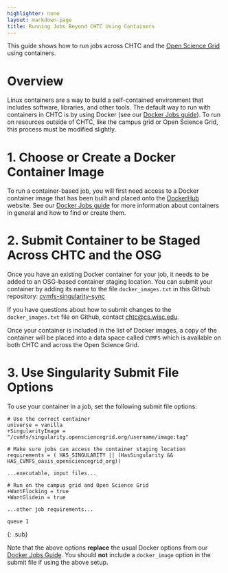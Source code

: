 ```yaml
---
highlighter: none
layout: markdown-page
title: Running Jobs Beyond CHTC Using Containers
---
```


This guide shows how to run jobs across CHTC and 
the <a href="http://www.opensciencegrid.org/">Open Science Grid</a> using containers. 

# Overview

Linux containers are a way to build a self-contained environment that
includes software, libraries, and other tools. The default way to run 
with containers in CHTC is by using Docker (see 
our [Docker Jobs guide](docker-jobs)). To run on resources outside of 
CHTC, like the campus grid or Open Science Grid, this process must be 
modified slightly. 

# 1. Choose or Create a Docker Container Image

To run a container-based job, you will first need access to a Docker container
image that has been built and placed onto the
[DockerHub](https://hub.docker.com/) website. See our 
[Docker Jobs guide](docker-jobs) for more information about containers in 
general and how to find or create them. 

# 2. Submit Container to be Staged Across CHTC and the OSG

Once you have an existing Docker container for your job, it needs to 
be added to an OSG-based container staging location. You can submit your 
container by adding its name to the file `docker_images.txt` in this 
Github repository: [cvmfs-singularity-sync](https://github.com/opensciencegrid/cvmfs-singularity-sync/)

If you have questions about how to submit changes to the `docker_images.txt` file on 
Github, contact chtc@cs.wisc.edu. 

Once your container is included in the list of Docker images, a 
copy of the container will be placed into a data space 
called `CVMFS` which is available on both CHTC and across the Open Science Grid. 

# 3. Use Singularity Submit File Options

To use your container in a job, set the following submit file options: 

```
# Use the correct container
universe = vanilla
+SingularityImage = "/cvmfs/singularity.opensciencegrid.org/username/image:tag"

# Make sure jobs can access the container staging location
requirements = ( HAS_SINGULARITY || (HasSingularity && HAS_CVMFS_oasis_opensciencegrid_org))

...executable, input files...

# Run on the campus grid and Open Science Grid
+WantFlocking = true
+WantGlidein = true

...other job requirements...

queue 1
```
{: .sub}

Note that the above options **replace** the usual Docker options from 
our [Docker Jobs Guide](docker-jobs). You should **not**
include a `docker_image` option in the submit file if using the above setup. 